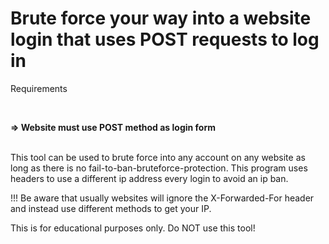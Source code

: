 # Brute force your way into a website login that uses POST requests to log in

Requirements

<br>

**=> Website must use POST method as login form** 

<br>
This tool can be used to brute force into any account on any website as long as there is no fail-to-ban-bruteforce-protection. This program uses headers to use a different ip address every login to avoid an ip ban. 

!!! Be aware that usually websites will ignore the X-Forwarded-For header and instead use different methods to get your IP.

This is for educational purposes only. Do NOT use this tool!
